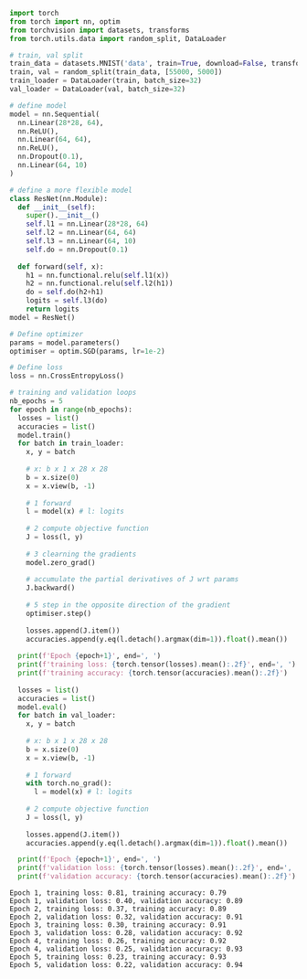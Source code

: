 ```python
import torch
from torch import nn, optim
from torchvision import datasets, transforms
from torch.utils.data import random_split, DataLoader
```


```python
# train, val split
train_data = datasets.MNIST('data', train=True, download=False, transform=transforms.ToTensor())
train, val = random_split(train_data, [55000, 5000])
train_loader = DataLoader(train, batch_size=32)
val_loader = DataLoader(val, batch_size=32)
```


```python
# define model
model = nn.Sequential(
  nn.Linear(28*28, 64),
  nn.ReLU(),
  nn.Linear(64, 64), 
  nn.ReLU(),
  nn.Dropout(0.1),
  nn.Linear(64, 10)
)
```


```python
# define a more flexible model
class ResNet(nn.Module):
  def __init__(self):
    super().__init__()
    self.l1 = nn.Linear(28*28, 64)
    self.l2 = nn.Linear(64, 64)
    self.l3 = nn.Linear(64, 10)
    self.do = nn.Dropout(0.1)
    
  def forward(self, x):
    h1 = nn.functional.relu(self.l1(x))
    h2 = nn.functional.relu(self.l2(h1))
    do = self.do(h2+h1)
    logits = self.l3(do)
    return logits
model = ResNet()
```


```python
# Define optimizer
params = model.parameters()
optimiser = optim.SGD(params, lr=1e-2)
```


```python
# Define loss
loss = nn.CrossEntropyLoss()
```


```python
# training and validation loops
nb_epochs = 5
for epoch in range(nb_epochs):
  losses = list()
  accuracies = list()
  model.train()
  for batch in train_loader:
    x, y = batch
    
    # x: b x 1 x 28 x 28
    b = x.size(0)
    x = x.view(b, -1)
    
    # 1 forward
    l = model(x) # l: logits
    
    # 2 compute objective function
    J = loss(l, y)
    
    # 3 clearning the gradients
    model.zero_grad()
    
    # accumulate the partial derivatives of J wrt params
    J.backward()
    
    # 5 step in the opposite direction of the gradient
    optimiser.step()
    
    losses.append(J.item())
    accuracies.append(y.eq(l.detach().argmax(dim=1)).float().mean())
    
  print(f'Epoch {epoch+1}', end=', ')
  print(f'training loss: {torch.tensor(losses).mean():.2f}', end=', ')
  print(f'training accuracy: {torch.tensor(accuracies).mean():.2f}')
  
  losses = list()
  accuracies = list()
  model.eval()
  for batch in val_loader:
    x, y = batch
    
    # x: b x 1 x 28 x 28
    b = x.size(0)
    x = x.view(b, -1)
    
    # 1 forward
    with torch.no_grad():
      l = model(x) # l: logits
    
    # 2 compute objective function
    J = loss(l, y)
    
    losses.append(J.item())
    accuracies.append(y.eq(l.detach().argmax(dim=1)).float().mean())

  print(f'Epoch {epoch+1}', end=', ')
  print(f'validation loss: {torch.tensor(losses).mean():.2f}', end=', ')
  print(f'validation accuracy: {torch.tensor(accuracies).mean():.2f}')
```

    Epoch 1, training loss: 0.81, training accuracy: 0.79
    Epoch 1, validation loss: 0.40, validation accuracy: 0.89
    Epoch 2, training loss: 0.37, training accuracy: 0.89
    Epoch 2, validation loss: 0.32, validation accuracy: 0.91
    Epoch 3, training loss: 0.30, training accuracy: 0.91
    Epoch 3, validation loss: 0.28, validation accuracy: 0.92
    Epoch 4, training loss: 0.26, training accuracy: 0.92
    Epoch 4, validation loss: 0.25, validation accuracy: 0.93
    Epoch 5, training loss: 0.23, training accuracy: 0.93
    Epoch 5, validation loss: 0.22, validation accuracy: 0.94

